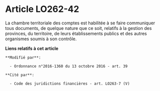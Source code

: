 # Article LO262-42

La chambre territoriale des comptes est habilitée à se faire communiquer tous documents, de quelque nature que ce soit,
relatifs à la gestion des provinces, du territoire, de leurs établissements publics et des autres organismes soumis à son
contrôle.

**Liens relatifs à cet article**

	**Modifié par**:

	  - Ordonnance n°2016-1360 du 13 octobre 2016 - art. 39

	**Cité par**:

	  - Code des juridictions financières - art. LO263-7 (V)

